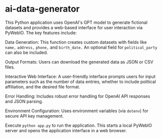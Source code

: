 # ai-data-generator
This Python application uses OpenAI's GPT model to generate fictional datasets and provides a web-based interface for user interaction via PyWebIO. The key features include:

Data Generation: This function creates custom datasets with fields like `name,` `address,` `phone,` and `birth_date.` An optional field for `political_party` can also be included.

Output Formats: Users can download the generated data as JSON or CSV files.

Interactive Web Interface: A user-friendly interface prompts users for input parameters such as the number of data entries, whether to include political affiliation, and the desired file format.

Error Handling: Includes robust error handling for OpenAI API responses and JSON parsing.

Environment Configuration: Uses environment variables (via `dotenv`) for secure API key management.

Execute `python app.py` to run the application. This starts a local PyWebIO server and opens the application interface in a web browser.
